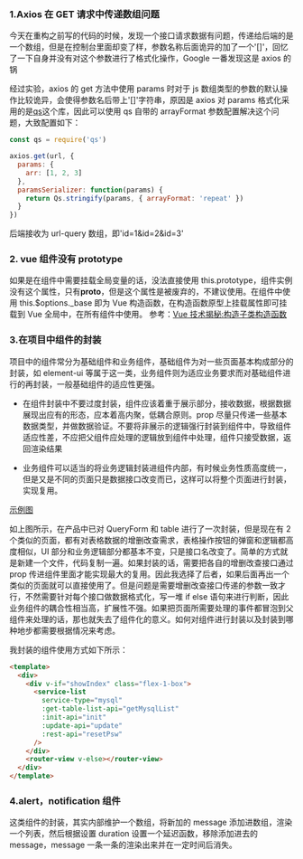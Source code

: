 ### 1.Axios 在 GET 请求中传递数组问题

今天在重构之前写的代码的时候，发现一个接口请求数据有问题，传递给后端的是一个数组，但是在控制台里面却变了样，参数名称后面诡异的加了一个'[]'，回忆了一下自身并没有对这个参数进行了格式化操作，Google 一番发现这是 axios 的锅

经过实验，axios 的 get 方法中使用 params 时对于 js 数组类型的参数的默认操作比较诡异，会使得参数名后带上'[]'字符串，原因是 axios 对 params 格式化采用的是[qs](https://www.npmjs.com/package/qs)这个库，因此可以使用 qs 自带的 arrayFormat 参数配置解决这个问题，大致配置如下：

```js
const qs = require('qs')

axios.get(url, {
  params: {
    arr: [1, 2, 3]
  },
  paramsSerializer: function(params) {
    return Qs.stringify(params, { arrayFormat: 'repeat' })
  }
})
```

后端接收为 url-query 数组，即'id=1&id=2&id=3'

### 2. vue 组件没有 prototype

如果是在组件中需要挂载全局变量的话，没法直接使用 this.prototype，组件实例没有这个属性，只有**proto**，但是这个属性是被废弃的，不建议使用。在组件中使用 this.\$options.\_base 即为 Vue 构造函数，在构造函数原型上挂载属性即可挂载到 Vue 全局中，在所有组件中使用。
参考：[Vue 技术揭秘:构造子类构造函数](https://ustbhuangyi.github.io/vue-analysis/components/create-component.html#%E6%9E%84%E9%80%A0%E5%AD%90%E7%B1%BB%E6%9E%84%E9%80%A0%E5%87%BD%E6%95%B0)

### 3.在项目中组件的封装

项目中的组件常分为基础组件和业务组件，基础组件为对一些页面基本构成部分的封装，如 element-ui 等属于这一类，业务组件则为适应业务要求而对基础组件进行的再封装，一般基础组件的适应性更强。

- 在组件封装中不要过度封装，组件应该着重于展示部分，接收数据，根据数据展现出应有的形态，应本着高内聚，低耦合原则。prop 尽量只传递一些基本数据类型，并做数据验证。不要将非展示的逻辑强行封装到组件中，导致组件适应性差，不应把父组件应处理的逻辑放到组件中处理，组件只接受数据，返回渲染结果

- 业务组件可以适当的将业务逻辑封装进组件内部，有时候业务性质高度统一，但是又是不同的页面只是数据接口改变而已，这样可以将整个页面进行封装，实现复用。

[示例图](./images/demo.png)

如上图所示，在产品中已对 QueryForm 和 table 进行了一次封装，但是现在有 2 个类似的页面，都有对表格数据的增删改查需求，表格操作按钮的弹窗和逻辑都高度相似，UI 部分和业务逻辑部分都基本不变，只是接口名改变了。简单的方式就是新建一个文件，代码复制一遍。如果封装的话，需要把各自的增删改查接口通过 prop 传进组件里面才能实现最大的复用。因此我选择了后者，如果后面再出一个类似的页面就可以直接使用了。但是问题是需要增删改查接口传递的参数一致才行，不然需要针对每个接口做数据格式化，写一堆 if else 语句来进行判断，因此业务组件的耦合性相当高，扩展性不强。如果把页面所需要处理的事件都冒泡到父组件来处理的话，那也就失去了组件化的意义。如何对组件进行封装以及封装到哪种地步都需要根据情况来考虑。

我封装的组件使用方式如下所示：

```html
<template>
  <div>
    <div v-if="showIndex" class="flex-1-box">
      <service-list
        service-type="mysql"
        :get-table-list-api="getMysqlList"
        :init-api="init"
        :update-api="update"
        :rest-api="resetPsw"
      />
    </div>
    <router-view v-else></router-view>
  </div>
</template>
```

### 4.alert，notification 组件

这类组件的封装，其实内部维护一个数组，将新加的 message 添加进数组，渲染一个列表，然后根据设置 duration 设置一个延迟函数，移除添加进去的 message，message 一条一条的渲染出来并在一定时间后消失。

